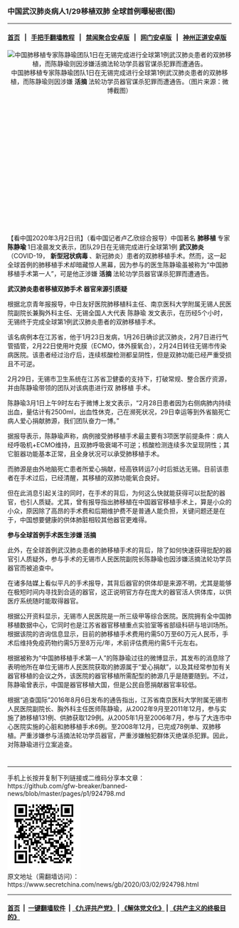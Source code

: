 ### 中国武汉肺炎病人1/29移植双肺 全球首例曝秘密(图)
------------------------

#### [首页](https://github.com/gfw-breaker/banned-news/blob/master/README.md) &nbsp;&nbsp;|&nbsp;&nbsp; [手把手翻墙教程](https://github.com/gfw-breaker/guides/wiki) &nbsp;&nbsp;|&nbsp;&nbsp; [禁闻聚合安卓版](https://github.com/gfw-breaker/bn-android) &nbsp;&nbsp;|&nbsp;&nbsp; [网门安卓版](https://github.com/oGate2/oGate) &nbsp;&nbsp;|&nbsp;&nbsp; [神州正道安卓版](https://github.com/SzzdOgate/update) 



<div class="article_right" style="fone-color:#000">
 <p style="text-align:center">
  <img alt="中国肺移植专家陈静瑜团队1日在无锡完成进行全球第1例武汉肺炎患者的双肺移植，而陈静瑜则因涉嫌活摘法轮功学员器官谋杀犯罪而遭通告。" src="//img3.secretchina.com/pic/2020/3-1/p2638781a941297765-ss.jpg"/>
  <br>
   中国肺移植专家陈静瑜团队1日在无锡完成进行全球第1例武汉肺炎患者的双肺移植，而陈静瑜则因涉嫌
   <strong>
    活摘
   </strong>
   法轮功学员器官谋杀犯罪而遭通告。（图片来源：微博截图）
   <span id="hideid" name="hideid" style="color:red;display:none;">
    <span href="https://www.secretchina.com">
    </span>
   </span>
  </br>
 </p>
 <div id="txt-mid1-t21-2017">
  <ins class="adsbygoogle" data-ad-client="ca-pub-1276641434651360" data-ad-slot="2451032099" style="display:inline-block;width:336px;height:280px">
  </ins>
  <div id="SC-22xxx">
  </div>
 </div>
 <p>
  【看中国2020年3月2日讯】（看中国记者卢乙欣综合报导）中国著名
  <strong>
   肺移植
  </strong>
  专家
  <strong>
   陈静瑜
  </strong>
  1日凌晨发文表示，团队29日在无锡完成进行全球第1例
  <strong>
   <span href="https://www.secretchina.com/news/gb/tag/武汉肺炎" target="_blank">
    武汉肺炎
   </span>
  </strong>
  （COVID-19，
  <strong>
   新型冠状病毒
  </strong>
  、新冠肺炎）患者的双肺移植手术。然而，这一起全球首例的肺移植手术却暗藏惊人黑幕，因为参与的医生陈静瑜虽被称为“中国肺移植手术第一人”，可是他正涉嫌
  <strong>
   活摘
  </strong>
  法轮功学员器官谋杀犯罪而遭通告。
  <span id="hideid" name="hideid" style="color:red;display:none;">
   <span href="https://www.secretchina.com">
   </span>
  </span>
 </p>
 <p>
  <strong>
   武汉肺炎患者移植双肺手术 器官来源引质疑
  </strong>
 </p>
 <p>
  根据北京青年报报导，中日友好医院肺移植科主任、南京医科大学附属无锡人民医院副院长兼胸外科主任、无锡全国人大代表
  <span href="https://www.secretchina.com/news/gb/tag/陈静瑜" target="_blank">
   陈静瑜
  </span>
  发文表示，在历经5个小时，无锡终于完成全球第1例武汉肺炎患者的双肺移植手术。
 </p>
 <p>
  该名病例本在江苏省，他于1月23日发病，1月26日确诊武汉肺炎，2月7日进行气管插管，2月22日使用叶克膜（ECMO，体外膜氧合），2月24日转往无锡市传染病医院。该患者经过治疗后，连续核酸检测都呈阴性，但是双肺功能已经严重受损且不可逆。
 </p>
 <p>
  2月29日，无锡市卫生系统在江苏省卫健委的支持下，打破常规、整合医疗资源，并由陈静瑜带领的团队对该病患进行双
  <span href="https://www.secretchina.com/news/gb/tag/肺移植" target="_blank">
   肺移植
  </span>
  手术。
 </p>
 <p>
  陈静瑜3月1日上午9时左右于微博上发文表示，“2月28日患者因为右侧病肺内持续出血，量估计有2500ml，出血性休克，己在濒死状况，29日幸运等到外省脑死亡病人爱心捐献肺源，我们团队奋力一博。”
 </p>
 <p>
  据报导表示，陈静瑜声称，病例接受肺移植手术最主要有3项医学前提条件：病人经呼吸机+ECMO维持，且双肺呼吸衰竭不可逆；核酸检测连续多次呈现阴性；其它脏器功能基本正常，且全身状况可以承受肺移植手术。
 </p>
 <p>
  而肺源是由外地脑死亡患者所爱心捐献，经高铁转运7小时后抵达无锡。目前该患者在手术过后，已经清醒，其移植的双肺功能氧合良好。
 </p>
 <p>
  但在此消息引起关注的同时，在手术的背后，为何这么快就能获得可以批配的器官，也引人质疑。尤其，曾有报导指出肺移植在中国器官移植手术上，算是小众的小众，原因除了高昂的手术费和后期维护费不是普通人能负担，关键问题还是在于，中国想要健康的供体肺脏相较其他器官更难得。
 </p>
 <p>
  <strong>
   参与全球首例手术医生涉嫌
   <span href="https://www.secretchina.com/news/gb/tag/活摘" target="_blank">
    活摘
   </span>
  </strong>
 </p>
 <p>
  此外，在全球首例武汉肺炎患者的肺移植手术的背后，除了如何快速获得批配的器官引人质疑外，参与手术的无锡市人民医院副院长陈静瑜也因涉嫌活摘法轮功学员器官而被追查中。
 </p>
 <p>
  在诸多陆媒上看似平凡的手术报导，其背后器官的供体却是来源不明，尤其是能够在极短时间内寻找到合适的器官，这正说明官方存在庞大的器官活人供体库，以供医疗系统随时能取得器官。
 </p>
 <p>
  根据公开资料显示，无锡市人民医院是一所三级甲等综合医院。医院拥有全中国肺移植数据中心，它同时也是江苏省器官移植重点实验室等省部级科研与培训场所。根据该院的咨询信息显示，目前的肺移植手术费用约需50万至60万元人民币，手术后维持免疫药物约需5万至8万元/年，术前评估费用约需5千元左右。
 </p>
 <p>
  根据被称为“中国肺移植手术第一人”的陈静瑜过往的微博显示，其发布的消息除了表明他所在单位无锡市人民医院获取的肺源属于“爱心捐献”，以及其经常参加有关器官移植的会议之外，该医院的器官移植所需配型的肺源几乎是随要随到。不过，陈静瑜曾表示，中国是器官移植大国，但是公民自愿捐献器官率较低。
 </p>
 <p>
  根据“追查国际”2016年8月6日发布的通告指出，江苏省南京医科大学附属无锡市人民医院副院长、胸外科主任医师陈静瑜，从2002年9月至2011年12月，参与实施了肺移植131例、供肺获取129例。从2005年1月至2006年7月，参与了大连市中心医院实施的心脏和肺移植手术6例。至2008年12月，已完成78例单、双肺移植。严重涉嫌参与活摘法轮功学员器官，严重涉嫌触犯群体灭绝谋杀犯罪。因此，对陈静瑜进行立案追查。
  <center>
   <div>
    <div id="txt-mid2-t22-2017" style="display: block;  max-height: 351px;  overflow: hidden;">
     <div id="SC-21xxx">
     </div>
     <ins class="adsbygoogle" data-ad-client="ca-pub-1276641434651360" data-ad-format="auto" data-ad-slot="4301710469" data-full-width-responsive="true" style="display:block">
     </ins>
    </div>
   </div>
  </center>
  <div style="padding-top:12px;">
  </div>
 </p>
</div>

<hr/>
手机上长按并复制下列链接或二维码分享本文章：<br/>
https://github.com/gfw-breaker/banned-news/blob/master/pages/p1/924798.md <br/>
<a href='https://github.com/gfw-breaker/banned-news/blob/master/pages/p1/924798.md'><img src='https://github.com/gfw-breaker/banned-news/blob/master/pages/p1/924798.md.png'/></a> <br/>
原文地址（需翻墙访问）：https://www.secretchina.com/news/gb/2020/03/02/924798.html


------------------------
#### [首页](https://github.com/gfw-breaker/banned-news/blob/master/README.md) &nbsp;|&nbsp; [一键翻墙软件](https://github.com/gfw-breaker/nogfw/blob/master/README.md) &nbsp;| [《九评共产党》](https://github.com/gfw-breaker/9ping.md/blob/master/README.md#九评之一评共产党是什么) | [《解体党文化》](https://github.com/gfw-breaker/jtdwh.md/blob/master/README.md) | [《共产主义的终极目的》](https://github.com/gfw-breaker/gczydzjmd.md/blob/master/README.md)


<img src='http://gfw-breaker.win/banned-news/pages/p1/924798.md' width='0px' height='0px'/>